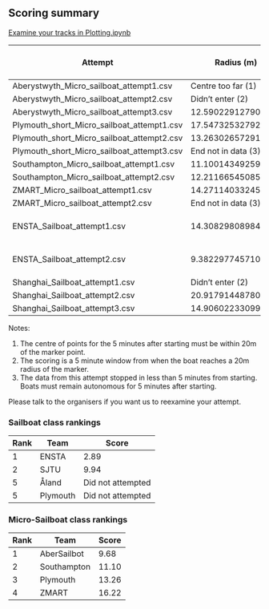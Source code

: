 ## Scoring summary

[Examine your tracks in Plotting.ipynb](https://github.com/WRSC/coordinates2018/blob/master/station-keeping/Plotting.ipynb)

| Attempt                                      | Radius (m)            | Boat length (m)   | Radius/length      | Wave data            | Final score       |
| -------------------------------------------- | --------------------- | ----------------- | ------------------ | -----------          | -------------     |
| Aberystwyth_Micro_sailboat_attempt1.csv      | Centre too far (1)    |                   |                    |                      |                   |
| Aberystwyth_Micro_sailboat_attempt2.csv      | Didn’t enter (2)      |                   |                    |                      |                   |
| Aberystwyth_Micro_sailboat_attempt3.csv      | 12.5902291279047      | 1.3               | 9.68479163684975   |                      | //                |
| Plymouth_short_Micro_sailboat_attempt1.csv   | 17.5473253279203      | 1.0               | 17.5473253279203   |                      | //                |
| Plymouth_short_Micro_sailboat_attempt2.csv   | 13.2630265729155      | 1.0               | 13.2630265729155   |                      | //                |
| Plymouth_short_Micro_sailboat_attempt3.csv   | End not in data (3)   |                   |                    |                      |                   |
| Southampton_Micro_sailboat_attempt1.csv      | 11.100143492592549    | 1.0               | 11.1001434925925   |                      | //                |
| Southampton_Micro_sailboat_attempt2.csv      | 12.2116654508522      | 1.0               | 12.2116654508522   |                      | //                |
| ZMART_Micro_sailboat_attempt1.csv            | 14.2711403324557      | 0.88              | 16.2172049232452   |                      | //                |
| ZMART_Micro_sailboat_attempt2.csv            | End not in data (3)   |                   |                    |                      |                   |
| ENSTA_Sailboat_attempt1.csv                  | 14.3082980898413      | 2.6               | 5.50319157301588   | height and frequency | 4.402553258412705 |
| ENSTA_Sailboat_attempt2.csv                  | 9.38229774571029      | 2.6               | 3.60857605604242   | height and frequency | 2.886860844833936 |
| Shanghai_Sailboat_attempt1.csv               | Didn’t enter (2)      |                   |                    |                      |                   |
| Shanghai_Sailboat_attempt2.csv               | 20.9179144878088      | 1.5               | 13.9452763252058   |                      | //                |
| Shanghai_Sailboat_attempt3.csv               | 14.906022330996       | 1.5               | 9.93734822066402   |                      | //                |

Notes:

1. The centre of points for the 5 minutes after starting must be within 20m of
   the marker point.
2. The scoring is a 5 minute window from when the boat reaches a 20m radius of
   the marker.
3. The data from this attempt stopped in less than 5 minutes from starting.
   Boats must remain autonomous for 5 minutes after starting.

Please talk to the organisers if you want us to reexamine your attempt.

### Sailboat class rankings

| Rank  | Team          | Score             |
| ----- | ------------- | -----             |
| 1     | ENSTA         | 2.89              |
| 2     | SJTU          | 9.94              |
| 5     | Åland         | Did not attempted |
| 5     | Plymouth      | Did not attempted |


### Micro-Sailboat class rankings

| Rank | Team          | Score  |
| ---- | ------------- | -----  |
| 1    | AberSailbot   | 9.68   |
| 2    | Southampton   | 11.10  |
| 3    | Plymouth      | 13.26  |
| 4    | ZMART         | 16.22  |
